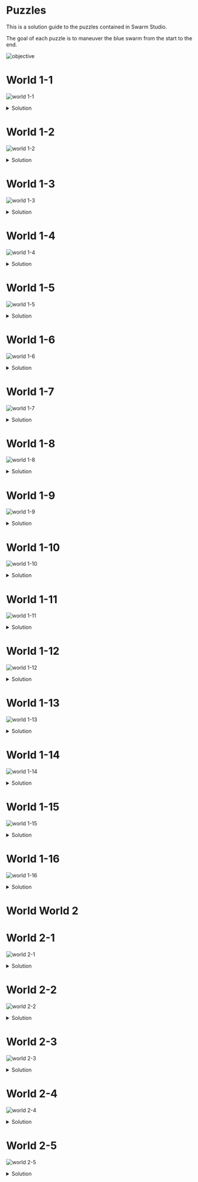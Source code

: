# Puzzles
This is a solution guide to the puzzles contained in Swarm Studio.

The goal of each puzzle is to maneuver the blue swarm from the start to the end.

![objective](https://github.com/speedyjeff/swarmstudio/blob/master/swarmstudio/Assets/StartNFinish.png)

# World 1-1
![world 1-1](https://github.com/speedyjeff/swarmstudio/blob/master/swarmstudio/Assets/world-1-1.png)
<details>
<summary>Solution</summary>

![solution 1-1](https://github.com/speedyjeff/swarmstudio/blob/master/swarmstudio/Assets/solution-1-1.png)
</details>

# World 1-2
![world 1-2](https://github.com/speedyjeff/swarmstudio/blob/master/swarmstudio/Assets/world-1-2.png)
<details>
<summary>Solution</summary>

![solution 1-2](https://github.com/speedyjeff/swarmstudio/blob/master/swarmstudio/Assets/solution-1-2.png)
</details>

# World 1-3
![world 1-3](https://github.com/speedyjeff/swarmstudio/blob/master/swarmstudio/Assets/world-1-3.png)
<details>
<summary>Solution</summary>

![solution 1-3](https://github.com/speedyjeff/swarmstudio/blob/master/swarmstudio/Assets/solution-1-3.png)
</details>

# World 1-4
![world 1-4](https://github.com/speedyjeff/swarmstudio/blob/master/swarmstudio/Assets/world-1-4.png)
<details>
<summary>Solution</summary>

![solution 1-4](https://github.com/speedyjeff/swarmstudio/blob/master/swarmstudio/Assets/solution-1-4.png)
</details>

# World 1-5
![world 1-5](https://github.com/speedyjeff/swarmstudio/blob/master/swarmstudio/Assets/world-1-5.png)
<details>
<summary>Solution</summary>

![solution 1-5](https://github.com/speedyjeff/swarmstudio/blob/master/swarmstudio/Assets/solution-1-5.png)
</details>

# World 1-6
![world 1-6](https://github.com/speedyjeff/swarmstudio/blob/master/swarmstudio/Assets/world-1-6.png)
<details>
<summary>Solution</summary>

![solution 1-6](https://github.com/speedyjeff/swarmstudio/blob/master/swarmstudio/Assets/solution-1-6.png)
</details>

# World 1-7
![world 1-7](https://github.com/speedyjeff/swarmstudio/blob/master/swarmstudio/Assets/world-1-7.png)
<details>
<summary>Solution</summary>

![solution 1-7](https://github.com/speedyjeff/swarmstudio/blob/master/swarmstudio/Assets/solution-1-7.png)
</details>

# World 1-8
![world 1-8](https://github.com/speedyjeff/swarmstudio/blob/master/swarmstudio/Assets/world-1-8.png)
<details>
<summary>Solution</summary>

![solution 1-8](https://github.com/speedyjeff/swarmstudio/blob/master/swarmstudio/Assets/solution-1-8.png)
</details>

# World 1-9
![world 1-9](https://github.com/speedyjeff/swarmstudio/blob/master/swarmstudio/Assets/world-1-9.png)
<details>
<summary>Solution</summary>

![solution 1-9](https://github.com/speedyjeff/swarmstudio/blob/master/swarmstudio/Assets/solution-1-9.png)
</details>

# World 1-10
![world 1-10](https://github.com/speedyjeff/swarmstudio/blob/master/swarmstudio/Assets/world-1-10.png)
<details>
<summary>Solution</summary>

![solution 1-10](https://github.com/speedyjeff/swarmstudio/blob/master/swarmstudio/Assets/solution-1-10.png)
</details>

# World 1-11
![world 1-11](https://github.com/speedyjeff/swarmstudio/blob/master/swarmstudio/Assets/world-1-11.png)
<details>
<summary>Solution</summary>

![solution 1-11](https://github.com/speedyjeff/swarmstudio/blob/master/swarmstudio/Assets/solution-1-11.png)
</details>

# World 1-12
![world 1-12](https://github.com/speedyjeff/swarmstudio/blob/master/swarmstudio/Assets/world-1-12.png)
<details>
<summary>Solution</summary>

![solution 1-12](https://github.com/speedyjeff/swarmstudio/blob/master/swarmstudio/Assets/solution-1-12.png)
</details>

# World 1-13
![world 1-13](https://github.com/speedyjeff/swarmstudio/blob/master/swarmstudio/Assets/world-1-13.png)
<details>
<summary>Solution</summary>

![solution 1-13](https://github.com/speedyjeff/swarmstudio/blob/master/swarmstudio/Assets/solution-1-13.png)
</details>

# World 1-14
![world 1-14](https://github.com/speedyjeff/swarmstudio/blob/master/swarmstudio/Assets/world-1-14.png)
<details>
<summary>Solution</summary>

![solution 1-14](https://github.com/speedyjeff/swarmstudio/blob/master/swarmstudio/Assets/solution-1-14.png)
</details>

# World 1-15
![world 1-15](https://github.com/speedyjeff/swarmstudio/blob/master/swarmstudio/Assets/world-1-15.png)
<details>
<summary>Solution</summary>

![solution 1-15](https://github.com/speedyjeff/swarmstudio/blob/master/swarmstudio/Assets/solution-1-15.png)
</details>

# World 1-16
![world 1-16](https://github.com/speedyjeff/swarmstudio/blob/master/swarmstudio/Assets/world-1-16.png)
<details>
<summary>Solution</summary>

![solution 1-16](https://github.com/speedyjeff/swarmstudio/blob/master/swarmstudio/Assets/solution-1-16.png)
</details>

# World World 2

# World 2-1
![world 2-1](https://github.com/speedyjeff/swarmstudio/blob/master/swarmstudio/Assets/world-2-1.png)
<details>
<summary>Solution</summary>

![solution 2-1](https://github.com/speedyjeff/swarmstudio/blob/master/swarmstudio/Assets/solution-2-1.png)
</details>

# World 2-2
![world 2-2](https://github.com/speedyjeff/swarmstudio/blob/master/swarmstudio/Assets/world-2-2.png)
<details>
<summary>Solution</summary>

![solution 2-2](https://github.com/speedyjeff/swarmstudio/blob/master/swarmstudio/Assets/solution-2-2.png)
</details>

# World 2-3
![world 2-3](https://github.com/speedyjeff/swarmstudio/blob/master/swarmstudio/Assets/world-2-3.png)
<details>
<summary>Solution</summary>

![solution 2-3](https://github.com/speedyjeff/swarmstudio/blob/master/swarmstudio/Assets/solution-2-3.png)
</details>

# World 2-4
![world 2-4](https://github.com/speedyjeff/swarmstudio/blob/master/swarmstudio/Assets/world-2-4.png)
<details>
<summary>Solution</summary>

![solution 2-4](https://github.com/speedyjeff/swarmstudio/blob/master/swarmstudio/Assets/solution-2-4.png)
</details>

# World 2-5
![world 2-5](https://github.com/speedyjeff/swarmstudio/blob/master/swarmstudio/Assets/world-2-5.png)
<details>
<summary>Solution</summary>

![solution 2-5](https://github.com/speedyjeff/swarmstudio/blob/master/swarmstudio/Assets/solution-2-5.png)
</details>
